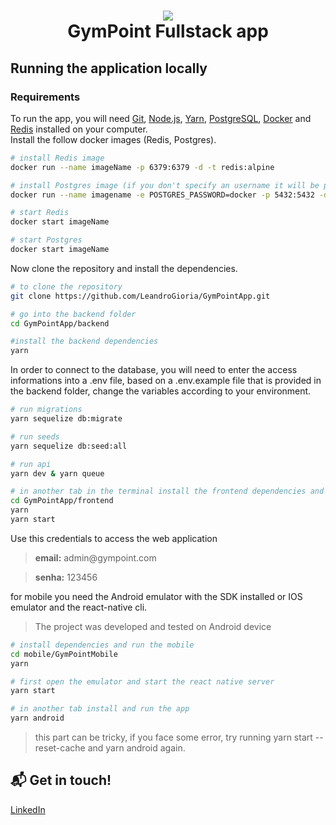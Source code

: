 <h1 align="center">
    <img src="https://res.cloudinary.com/stefanosaffran/image/upload/v1576226426/kxmdozm0odu7e0twlhx3.svg" />
    <br>
    GymPoint Fullstack app
</h1>

## Running the application locally
### Requirements
To run the app, you will need [Git](https://git-scm.com), [Node.js](https://nodejs.org/), [Yarn](https://yarnpkg.com/), [PostgreSQL](https://www.postgresql.org/), [Docker](https://www.docker.com/) and [Redis](https://redis.io/) installed on your computer.
<br>
Install the follow docker images (Redis, Postgres).<br />

```bash
# install Redis image
docker run --name imageName -p 6379:6379 -d -t redis:alpine

# install Postgres image (if you don't specify an username it will be postgres by default)
docker run --name imagename -e POSTGRES_PASSWORD=docker -p 5432:5432 -d gympoint_database

# start Redis
docker start imageName

# start Postgres
docker start imageName

```
Now clone the repository and install the dependencies.
```bash
# to clone the repository
git clone https://github.com/LeandroGioria/GymPointApp.git

# go into the backend folder
cd GymPointApp/backend

#install the backend dependencies
yarn

```
In order to connect to the database, you will need to enter the access informations into a .env file, based on a .env.example file that is provided in the backend folder, change the variables according to your environment.
```bash
# run migrations
yarn sequelize db:migrate

# run seeds
yarn sequelize db:seed:all

# run api
yarn dev & yarn queue

# in another tab in the terminal install the frontend dependencies and run it 
cd GymPointApp/frontend
yarn
yarn start
```
Use this credentials to access the web application
<blockquote><strong>email:</strong> admin@gympoint.com</blockquote>
<blockquote> <strong>senha:</strong> 123456</blockquote>

for mobile you need the Android emulator with the SDK installed or IOS emulator and the react-native cli.

<blockquote>The project was developed and tested on Android device</blockquote>

```bash
# install dependencies and run the mobile
cd mobile/GymPointMobile
yarn

# first open the emulator and start the react native server
yarn start

# in another tab install and run the app
yarn android

```
<blockquote>this part can be tricky, if you face some error, try running yarn start --reset-cache and yarn android again.</blockquote>

## :mailbox_with_mail: Get in touch!

[LinkedIn](https://www.linkedin.com/in/leandrogioria/)
